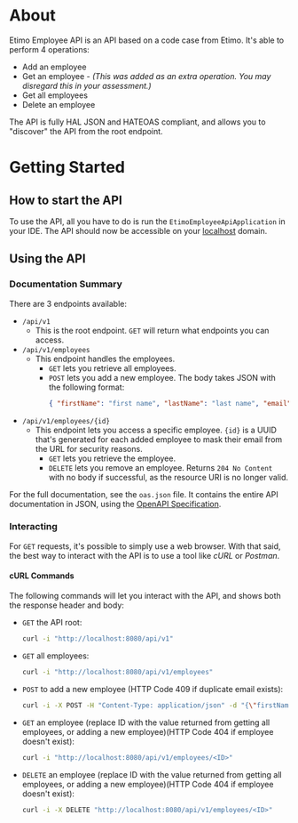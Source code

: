 # About
Etimo Employee API is an API based on a code case from Etimo. It's able to perform 4 operations:
* Add an employee
* Get an employee *- (This was added as an extra operation. You may disregard this in your assessment.)*
* Get all employees
* Delete an employee

The API is fully HAL JSON and HATEOAS compliant, and allows you to "discover" the API from the root endpoint.

# Getting Started
## How to start the API
To use the API, all you have to do is run the `EtimoEmployeeApiApplication` in your IDE. The API should now be accessible on your [localhost](http://localhost:8080/api/v1) domain.

## Using the API
### Documentation Summary
There are 3 endpoints available:
* `/api/v1`
  * This is the root endpoint. `GET` will return what endpoints you can access.
* `/api/v1/employees`
  * This endpoint handles the employees.
    * `GET` lets you retrieve all employees.
    * `POST` lets you add a new employee. The body takes JSON with the following format:
      ```json
      { "firstName": "first name", "lastName": "last name", "email": "email" }
* `/api/v1/employees/{id}`
  * This endpoint lets you access a specific employee. `{id}` is a UUID that's generated for each added employee to mask their email from the URL for security reasons.
    * `GET` lets you retrieve the employee.
    * `DELETE` lets you remove an employee. Returns `204 No Content` with no body if successful, as the resource URI is no longer valid.

For the full documentation, see the `oas.json` file. It contains the entire API documentation in JSON, using the [OpenAPI Specification](https://swagger.io/specification/).

### Interacting
For `GET` requests, it's possible to simply use a web browser. With that said, the best way to interact with the API is to use a tool like *cURL* or *Postman*.

#### cURL Commands
The following commands will let you interact with the API, and shows both the response header and body:
* `GET` the API root:
    ```bash
    curl -i "http://localhost:8080/api/v1"
* `GET` all employees:
    ```bash
    curl -i "http://localhost:8080/api/v1/employees"
* `POST` to add a new employee (HTTP Code 409 if duplicate email exists):
    ```bash
    curl -i -X POST -H "Content-Type: application/json" -d "{\"firstName\": \"Gandalf\", \"lastName\": \"the Grey\", \"email\": \"gandalf@istari.org\"}" "http://localhost:8080/api/v1/employees"
* `GET` an employee (replace ID with the value returned from getting all employees, or adding a new employee)(HTTP Code 404 if employee doesn't exist):
    ```bash
    curl -i "http://localhost:8080/api/v1/employees/<ID>"
* `DELETE` an employee (replace ID with the value returned from getting all employees, or adding a new employee)(HTTP Code 404 if employee doesn't exist):
    ```bash
    curl -i -X DELETE "http://localhost:8080/api/v1/employees/<ID>"
